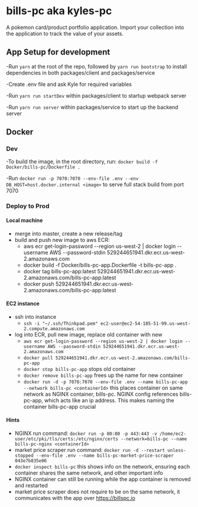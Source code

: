 # bills-pc aka kyles-pc

A pokemon card/product portfolio application. Import your collection into the application to track the value of your assets.

## App Setup for development ##

-Run `yarn` at the root of the repo, followed by `yarn run bootstrap` to install dependencies in both packages/client and packages/service

-Create .env file and ask Kyle for required variables

-Run `yarn run startDev` within packages/client to startup webpack server

-Run `yarn run server` within packages/service to start up the backend server

## Docker

### Dev
-To build the image, in the root directory, run: `docker build -f Docker/bills-pc/Dockerfile .`

-Run `docker run -p 7070:7070 --env-file .env --env DB_HOST=host.docker.internal <image>` to serve full stack 
build from port 7070

### Deploy to Prod

#### Local machine
- merge into master, create a new release/tag
- build and push new image to aws ECR:
    - aws ecr get-login-password --region us-west-2 | docker login --username AWS --password-stdin 529244651941.dkr.ecr.us-west-2.amazonaws.com
    - docker build -f Docker/bills-pc-app.Dockerfile -t bills-pc-app .
    - docker tag bills-pc-app:latest 529244651941.dkr.ecr.us-west-2.amazonaws.com/bills-pc-app:latest
    - docker push 529244651941.dkr.ecr.us-west-2.amazonaws.com/bills-pc-app:latest

#### EC2 instance
- ssh into instance
    - `ssh -i "~/.ssh/Thinkpad.pem" ec2-user@ec2-54-185-51-99.us-west-2.compute.amazonaws.com`
- log into ECR, pull new image, replace old container with new
    - `aws ecr get-login-password --region us-west-2 | docker login --username AWS --password-stdin 529244651941.dkr.ecr.us-west-2.amazonaws.com`
    - `docker pull 529244651941.dkr.ecr.us-west-2.amazonaws.com/bills-pc-app`
    - `docker stop bills-pc-app` stops old container
    - `docker remove bills-pc-app` frees up the name for new container
    - `docker run -d -p 7070:7070 --env-file .env --name bills-pc-app --network bills-pc <containerId>` this places container on same network as NGINX container, bills-pc. NGINX config references bills-pc-app, which acts like an ip address. This makes naming the container bills-pc-app crucial

#### Hints
- NGINX run command: `docker run -p 80:80 -p 443:443 -v /home/ec2-user/etc/pki/tls/certs:/etc/nginx/certs --network=bills-pc --name bills-pc-nginx <containerId>`
- market price scraper run command: `docker run -d --restart unless-stopped --env-file .env --name bills-pc-market-price-scraper 043e7b835e06`
- `docker inspect bills-pc` this shows info on the network, ensuring each container shares the same network, and other important info
- NGINX container can still be running while the app container is removed and restarted
- market price scraper does not require to be on the same network, it communicates with the app over https://billspc.io
